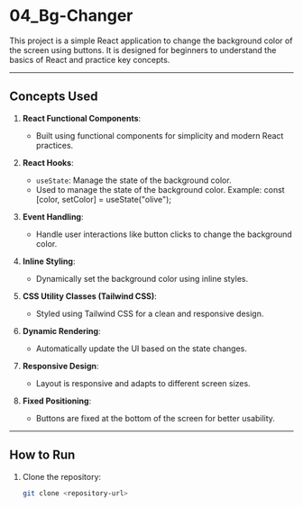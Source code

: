 # 04_Bg-Changer

This project is a simple React application to change the background color of the screen using buttons. It is designed for beginners to understand the basics of React and practice key concepts.

---

## Concepts Used

1. **React Functional Components**:
   - Built using functional components for simplicity and modern React practices.

2. **React Hooks**:
   - `useState`: Manage the state of the background color.
   - Used to manage the state of the background color.
     Example:
     const [color, setColor] = useState("olive");


3. **Event Handling**:
   - Handle user interactions like button clicks to change the background color.

4. **Inline Styling**:
   - Dynamically set the background color using inline styles.

5. **CSS Utility Classes (Tailwind CSS)**:
   - Styled using Tailwind CSS for a clean and responsive design.

6. **Dynamic Rendering**:
   - Automatically update the UI based on the state changes.

7. **Responsive Design**:
   - Layout is responsive and adapts to different screen sizes.

8. **Fixed Positioning**:
   - Buttons are fixed at the bottom of the screen for better usability.

---

## How to Run

1. Clone the repository:
   ```bash
   git clone <repository-url>
